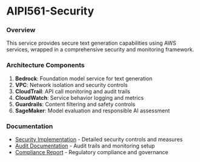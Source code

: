 # AIPI561-Security

### Overview

This service provides secure text generation capabilities using AWS services, wrapped in a comprehensive security and monitoring framework.

### Architecture Components

1. **Bedrock**: Foundation model service for text generation
2. **VPC**: Network isolation and security controls
3. **CloudTrail**: API call monitoring and audit trails
4. **CloudWatch**: Service behavior logging and metrics
5. **Guardrails**: Content filtering and safety controls
6. **SageMaker**: Model evaluation and responsible AI assessment

### Documentation

- [Security Implementation](./docs/security.md) - Detailed security controls and measures
- [Audit Documentation](./docs/audit.md) - Audit trails and monitoring setup
- [Compliance Report](./docs/compliance.md) - Regulatory compliance and governance
